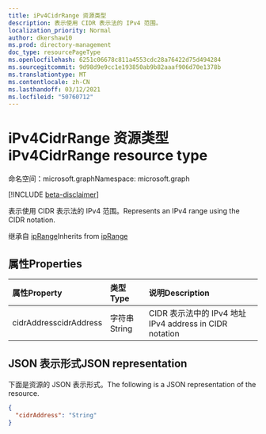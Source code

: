 ```yaml
---
title: iPv4CidrRange 资源类型
description: 表示使用 CIDR 表示法的 IPv4 范围。
localization_priority: Normal
author: dkershaw10
ms.prod: directory-management
doc_type: resourcePageType
ms.openlocfilehash: 6251c06678c811a4553cdc28a76422d75d494284
ms.sourcegitcommit: 9d98d9e9cc1e193850ab9b82aaaf906d70e1378b
ms.translationtype: MT
ms.contentlocale: zh-CN
ms.lasthandoff: 03/12/2021
ms.locfileid: "50760712"
---
```

# <a name="ipv4cidrrange-resource-type"></a><span data-ttu-id="ea781-103">iPv4CidrRange 资源类型</span><span class="sxs-lookup"><span data-stu-id="ea781-103">iPv4CidrRange resource type</span></span>

<span data-ttu-id="ea781-104">命名空间：microsoft.graph</span><span class="sxs-lookup"><span data-stu-id="ea781-104">Namespace: microsoft.graph</span></span>

[!INCLUDE [beta-disclaimer](../../includes/beta-disclaimer.md)]

<span data-ttu-id="ea781-105">表示使用 CIDR 表示法的 IPv4 范围。</span><span class="sxs-lookup"><span data-stu-id="ea781-105">Represents an IPv4 range using the CIDR notation.</span></span>

<span data-ttu-id="ea781-106">继承自 [ipRange](../resources/iprange.md)</span><span class="sxs-lookup"><span data-stu-id="ea781-106">Inherits from [ipRange](../resources/iprange.md)</span></span>

## <a name="properties"></a><span data-ttu-id="ea781-107">属性</span><span class="sxs-lookup"><span data-stu-id="ea781-107">Properties</span></span>

| <span data-ttu-id="ea781-108">属性</span><span class="sxs-lookup"><span data-stu-id="ea781-108">Property</span></span>     | <span data-ttu-id="ea781-109">类型</span><span class="sxs-lookup"><span data-stu-id="ea781-109">Type</span></span>        | <span data-ttu-id="ea781-110">说明</span><span class="sxs-lookup"><span data-stu-id="ea781-110">Description</span></span> |
|:-------------|:------------|:------------|
|<span data-ttu-id="ea781-111">cidrAddress</span><span class="sxs-lookup"><span data-stu-id="ea781-111">cidrAddress</span></span>|<span data-ttu-id="ea781-112">字符串</span><span class="sxs-lookup"><span data-stu-id="ea781-112">String</span></span>|<span data-ttu-id="ea781-113">CIDR 表示法中的 IPv4 地址</span><span class="sxs-lookup"><span data-stu-id="ea781-113">IPv4 address in CIDR notation</span></span>|

## <a name="json-representation"></a><span data-ttu-id="ea781-114">JSON 表示形式</span><span class="sxs-lookup"><span data-stu-id="ea781-114">JSON representation</span></span>

<span data-ttu-id="ea781-115">下面是资源的 JSON 表示形式。</span><span class="sxs-lookup"><span data-stu-id="ea781-115">The following is a JSON representation of the resource.</span></span>

<!-- {
  "blockType": "resource",
  "optionalProperties": [

  ],
  "@odata.type": "microsoft.graph.iPv4CidrRange",
  "baseType": "microsoft.graph.ipRange"
}-->

```json
{
  "cidrAddress": "String"
}
```

<!-- uuid: 16cd6b66-4b1a-43a1-adaf-3a886856ed98
2019-02-04 14:57:30 UTC -->
<!-- {
  "type": "#page.annotation",
  "description": "iPv4CidrRange resource",
  "keywords": "",
  "section": "documentation",
  "tocPath": ""
}-->

